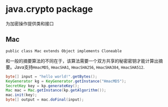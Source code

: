 # java.crypto package

为加密操作提供类和接口 

## Mac 

```public class Mac extends Object implements Cloneable```

和一般的摘要算法的不同在于，该算法需要一个双方共享的秘密密钥才能计算出摘要。Java支持```HmacMD5```, ```HmacSHA1```, ```HmacSHA256```, ```HmacSHA384```, ```HmacSHA512```.

```java
byte[] input = "hello world!".getBytes();
KeyGenerator kg = KeyGenerator.getInstance("HmacMD5");
SecretKey key = kp.generateKey();
Mac mac = Mac.getInstance(kp.getAlgorithm());
mac.init(key);
byte[] output = mac.doFinal(input);
```